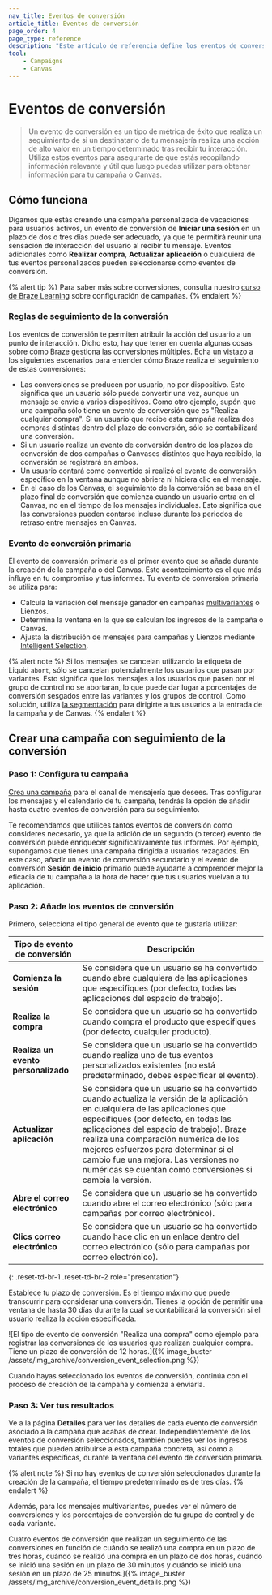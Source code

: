 ```yaml
---
nav_title: Eventos de conversión
article_title: Eventos de conversión
page_order: 4
page_type: reference
description: "Este artículo de referencia define los eventos de conversión, cómo utilizarlos para definir tus métricas de éxito en Braze, y cómo utilizar estos eventos para ver el grado de interacción de tus usuarios."
tool:
    - Campaigns
    - Canvas
---
```


# Eventos de conversión

> Un evento de conversión es un tipo de métrica de éxito que realiza un seguimiento de si un destinatario de tu mensajería realiza una acción de alto valor en un tiempo determinado tras recibir tu interacción. Utiliza estos eventos para asegurarte de que estás recopilando información relevante y útil que luego puedas utilizar para obtener información para tu campaña o Canvas.

## Cómo funciona

Digamos que estás creando una campaña personalizada de vacaciones para usuarios activos, un evento de conversión de **Iniciar una sesión** en un plazo de dos o tres días puede ser adecuado, ya que te permitirá reunir una sensación de interacción del usuario al recibir tu mensaje. Eventos adicionales como **Realizar compra**, **Actualizar aplicación** o cualquiera de tus eventos personalizados pueden seleccionarse como eventos de conversión.

{% alert tip %}
Para saber más sobre conversiones, consulta nuestro [curso de Braze Learning](https://learning.braze.com/campaign-setup-delivery-targeting-conversions) sobre configuración de campañas.
{% endalert %}

### Reglas de seguimiento de la conversión

Los eventos de conversión te permiten atribuir la acción del usuario a un punto de interacción. Dicho esto, hay que tener en cuenta algunas cosas sobre cómo Braze gestiona las conversiones múltiples. Echa un vistazo a los siguientes escenarios para entender cómo Braze realiza el seguimiento de estas conversiones:

- Las conversiones se producen por usuario, no por dispositivo. Esto significa que un usuario sólo puede convertir una vez, aunque un mensaje se envíe a varios dispositivos. Como otro ejemplo, supón que una campaña sólo tiene un evento de conversión que es "Realiza cualquier compra". Si un usuario que recibe esta campaña realiza dos compras distintas dentro del plazo de conversión, sólo se contabilizará una conversión.
- Si un usuario realiza un evento de conversión dentro de los plazos de conversión de dos campañas o Canvases distintos que haya recibido, la conversión se registrará en ambos.
- Un usuario contará como convertido si realizó el evento de conversión específico en la ventana aunque no abriera ni hiciera clic en el mensaje.
- En el caso de los Canvas, el seguimiento de la conversión se basa en el plazo final de conversión que comienza cuando un usuario entra en el Canvas, no en el tiempo de los mensajes individuales. Esto significa que las conversiones pueden contarse incluso durante los periodos de retraso entre mensajes en Canvas.

### Evento de conversión primaria

El evento de conversión primaria es el primer evento que se añade durante la creación de la campaña o del Canvas. Este acontecimiento es el que más influye en tu compromiso y tus informes. Tu evento de conversión primaria se utiliza para:

- Calcula la variación del mensaje ganador en campañas [multivariantes]({{site.baseurl}}/user_guide/engagement_tools/testing/multivariant_testing/#multivariate-and-ab-testing) o Lienzos.
- Determina la ventana en la que se calculan los ingresos de la campaña o Canvas.
- Ajusta la distribución de mensajes para campañas y Lienzos mediante [Intelligent Selection]({{site.baseurl}}/user_guide/brazeai/intelligence/intelligent_selection/).

{% alert note %}
Si los mensajes se cancelan utilizando la etiqueta de Liquid `abort`, sólo se cancelan potencialmente los usuarios que pasan por variantes. Esto significa que los mensajes a los usuarios que pasen por el grupo de control no se abortarán, lo que puede dar lugar a porcentajes de conversión sesgados entre las variantes y los grupos de control. Como solución, utiliza [la segmentación]({{site.baseurl}}/user_guide/engagement_tools/segments/creating_a_segment) para dirigirte a tus usuarios a la entrada de la campaña y de Canvas.
{% endalert %}

## Crear una campaña con seguimiento de la conversión

### Paso 1: Configura tu campaña

[Crea una campaña]({{site.baseurl}}/user_guide/engagement_tools/campaigns/building_campaigns/creating_campaign) para el canal de mensajería que desees. Tras configurar los mensajes y el calendario de tu campaña, tendrás la opción de añadir hasta cuatro eventos de conversión para su seguimiento.

Te recomendamos que utilices tantos eventos de conversión como consideres necesario, ya que la adición de un segundo (o tercer) evento de conversión puede enriquecer significativamente tus informes. Por ejemplo, supongamos que tienes una campaña dirigida a usuarios rezagados. En este caso, añadir un evento de conversión secundario y el evento de conversión **Sesión de inicio** primario puede ayudarte a comprender mejor la eficacia de tu campaña a la hora de hacer que tus usuarios vuelvan a tu aplicación. 

### Paso 2: Añade los eventos de conversión

Primero, selecciona el tipo general de evento que te gustaría utilizar:

| Tipo de evento de conversión         | Descripción                                                                                                                                                                                                                                                                                                                                 |
|-------------------------|---------------------------------------------------------------------------------------------------------------------------------------------------------------------------------------------------------------------------------------------------------------------------------------------------------------------------------------------|
| **Comienza la sesión**      | Se considera que un usuario se ha convertido cuando abre cualquiera de las aplicaciones que especifiques (por defecto, todas las aplicaciones del espacio de trabajo).                                                                                                                                                                                                         |
| **Realiza la compra**      | Se considera que un usuario se ha convertido cuando compra el producto que especifiques (por defecto, cualquier producto).                                                                                                                                                                                                                                 |
| **Realiza un evento personalizado** | Se considera que un usuario se ha convertido cuando realiza uno de tus eventos personalizados existentes (no está predeterminado, debes especificar el evento).                                                                                                                                                                                                        |
| **Actualizar aplicación**         | Se considera que un usuario se ha convertido cuando actualiza la versión de la aplicación en cualquiera de las aplicaciones que especifiques (por defecto, en todas las aplicaciones del espacio de trabajo). Braze realiza una comparación numérica de los mejores esfuerzos para determinar si el cambio fue una mejora. Las versiones no numéricas se cuentan como conversiones si cambia la versión.              |
| **Abre el correo electrónico**         | Se considera que un usuario se ha convertido cuando abre el correo electrónico (sólo para campañas por correo electrónico).                                                                                                                                                                                                                                                 |
| **Clics correo electrónico**        | Se considera que un usuario se ha convertido cuando hace clic en un enlace dentro del correo electrónico (sólo para campañas por correo electrónico).                                                                                                                                                                                                                                  |
{: .reset-td-br-1 .reset-td-br-2 role="presentation"}

Establece tu plazo de conversión. Es el tiempo máximo que puede transcurrir para considerar una conversión. Tienes la opción de permitir una ventana de hasta 30 días durante la cual se contabilizará la conversión si el usuario realiza la acción especificada.

\![El tipo de evento de conversión "Realiza una compra" como ejemplo para registrar las conversiones de los usuarios que realizan cualquier compra. Tiene un plazo de conversión de 12 horas.]({% image_buster /assets/img_archive/conversion_event_selection.png %})

Cuando hayas seleccionado los eventos de conversión, continúa con el proceso de creación de la campaña y comienza a enviarla.

### Paso 3: Ver tus resultados

Ve a la página **Detalles** para ver los detalles de cada evento de conversión asociado a la campaña que acabas de crear. Independientemente de los eventos de conversión seleccionados, también puedes ver los ingresos totales que pueden atribuirse a esta campaña concreta, así como a variantes específicas, durante la ventana del evento de conversión primaria.

{% alert note %}
Si no hay eventos de conversión seleccionados durante la creación de la campaña, el tiempo predeterminado es de tres días.
{% endalert %}

Además, para los mensajes multivariantes, puedes ver el número de conversiones y los porcentajes de conversión de tu grupo de control y de cada variante.

Cuatro eventos de conversión que realizan un seguimiento de las conversiones en función de cuándo se realizó una compra en un plazo de tres horas, cuándo se realizó una compra en un plazo de dos horas, cuándo se inició una sesión en un plazo de 30 minutos y cuándo se inició una sesión en un plazo de 25 minutos.]({% image_buster /assets/img_archive/conversion_event_details.png %})



